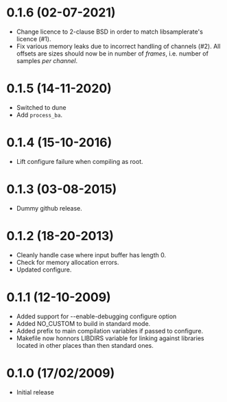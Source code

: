 0.1.6 (02-07-2021)
=====

- Change licence to 2-clause BSD in order to match libsamplerate's licence (#1).
- Fix various memory leaks due to incorrect handling of channels (#2). All
  offsets are sizes should now be in number of _frames_, i.e. number of samples
  _per channel_.

0.1.5 (14-11-2020)
=====

- Switched to dune
- Add `process_ba`.

0.1.4 (15-10-2016)
=====

- Lift configure failure when compiling as root.

0.1.3 (03-08-2015)
=====

- Dummy github release.

0.1.2 (18-20-2013)
=====

- Cleanly handle case where input buffer has length 0.
- Check for memory allocation errors.
- Updated configure.

0.1.1 (12-10-2009)
=====

- Added support for --enable-debugging configure option
- Added NO_CUSTOM to build
  in standard mode.
- Added prefix to main compilation variables
  if passed to configure.
- Makefile now honnors LIBDIRS
  variable for linking against libraries
  located in other places than then standard
  ones.

0.1.0 (17/02/2009)
=====

- Initial release

